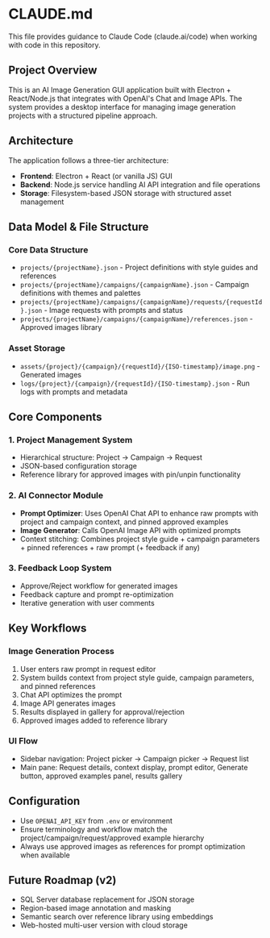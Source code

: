 # CLAUDE.md

This file provides guidance to Claude Code (claude.ai/code) when working with code in this repository.

## Project Overview

This is an AI Image Generation GUI application built with Electron + React/Node.js that integrates with OpenAI's Chat and Image APIs. The system provides a desktop interface for managing image generation projects with a structured pipeline approach.

## Architecture

The application follows a three-tier architecture:
- **Frontend**: Electron + React (or vanilla JS) GUI
- **Backend**: Node.js service handling AI API integration and file operations
- **Storage**: Filesystem-based JSON storage with structured asset management

## Data Model & File Structure

### Core Data Structure
- `projects/{projectName}.json` - Project definitions with style guides and references
- `projects/{projectName}/campaigns/{campaignName}.json` - Campaign definitions with themes and palettes
- `projects/{projectName}/campaigns/{campaignName}/requests/{requestId}.json` - Image requests with prompts and status
- `projects/{projectName}/campaigns/{campaignName}/references.json` - Approved images library

### Asset Storage
- `assets/{project}/{campaign}/{requestId}/{ISO-timestamp}/image.png` - Generated images
- `logs/{project}/{campaign}/{requestId}/{ISO-timestamp}.json` - Run logs with prompts and metadata

## Core Components

### 1. Project Management System
- Hierarchical structure: Project → Campaign → Request
- JSON-based configuration storage
- Reference library for approved images with pin/unpin functionality

### 2. AI Connector Module
- **Prompt Optimizer**: Uses OpenAI Chat API to enhance raw prompts with project and campaign context, and pinned approved examples
- **Image Generator**: Calls OpenAI Image API with optimized prompts
- Context stitching: Combines project style guide + campaign parameters + pinned references + raw prompt (+ feedback if any)

### 3. Feedback Loop System
- Approve/Reject workflow for generated images
- Feedback capture and prompt re-optimization
- Iterative generation with user comments

## Key Workflows

### Image Generation Process
1. User enters raw prompt in request editor
2. System builds context from project style guide, campaign parameters, and pinned references
3. Chat API optimizes the prompt
4. Image API generates images
5. Results displayed in gallery for approval/rejection
6. Approved images added to reference library

### UI Flow
- Sidebar navigation: Project picker → Campaign picker → Request list
- Main pane: Request details, context display, prompt editor, Generate button, approved examples panel, results gallery

## Configuration

- Use `OPENAI_API_KEY` from `.env` or environment
- Ensure terminology and workflow match the project/campaign/request/approved example hierarchy
- Always use approved images as references for prompt optimization when available

## Future Roadmap (v2)
- SQL Server database replacement for JSON storage
- Region-based image annotation and masking
- Semantic search over reference library using embeddings
- Web-hosted multi-user version with cloud storage